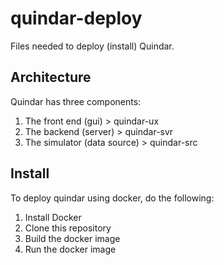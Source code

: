 # quindar-deploy
Files needed to deploy (install) Quindar.


## Architecture

Quindar has three components:

1. The front end (gui)          > quindar-ux
2. The backend (server)         > quindar-svr
3. The simulator (data source)  > quindar-src




## Install

To deploy quindar using docker, do the following:

1. Install Docker
2. Clone this repository
3. Build the docker image
4. Run the docker image
